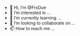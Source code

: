 - 👋 Hi, I’m @FrsOue
- 👀 I’m interested in ...
- 🌱 I’m currently learning ...
- 💞️ I’m looking to collaborate on ...
- 📫 How to reach me ...

<!---
FrsOue/FrsOue is a ✨ special ✨ repository because its `README.md` (this file) appears on your GitHub profile.
You can click the Preview link to take a look at your changes.
--->
